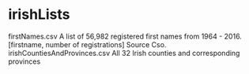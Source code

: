 # irishLists

firstNames.csv  A list of 56,982 registered first names from 1964 - 2016. [firstname, number of registrations] Source Cso.
irishCountiesAndProvinces.csv All 32 Irish counties and corresponding provinces

